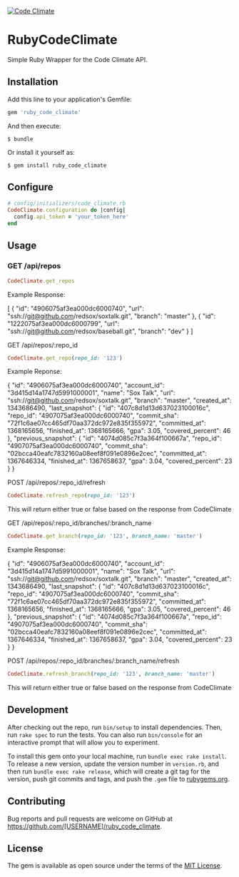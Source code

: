 [![Code Climate](https://codeclimate.com/repos/576d3a30fec988333f004dc3/badges/62e0bde990cd2896cf53/gpa.svg)](https://codeclimate.com/repos/576d3a30fec988333f004dc3/feed)

# RubyCodeClimate

Simple Ruby Wrapper for the Code Climate API.

## Installation

Add this line to your application's Gemfile:

```ruby
gem 'ruby_code_climate'
```

And then execute:

    $ bundle

Or install it yourself as:

    $ gem install ruby_code_climate


## Configure

```ruby
# config/initializers/code_climate.rb
CodeClimate.configuration do |config|
  config.api_token = 'your_token_here'
end
```

## Usage

### GET /api/repos
```ruby
CodeClimate.get_repos
```

Example Response:

[
  {
    "id": "4906075af3ea000dc6000740",
      "url": "ssh://git@github.com/redsox/soxtalk.git",
      "branch": "master"
  },
  {
    "id": "1222075af3ea000dc6000799",
    "url": "ssh://git@github.com/redsox/baseball.git",
    "branch": "dev"
  }
]

GET /api/repos/:repo_id
```ruby
CodeClimate.get_repo(repo_id: '123')
```

Example Reponse:

{
  "id": "4906075af3ea000dc6000740",
  "account_id": "3d415d14a1747d5991000001",
  "name": "Sox Talk",
  "url": "ssh://git@github.com/redsox/soxtalk.git",
  "branch": "master",
  "created_at": 1343686490,
  "last_snapshot": {
    "id": "407c8d1d13d637023100016c",
    "repo_id": "4907075af3ea000dc6000740",
    "commit_sha": "72f1c6ae07cc465df70aa372dc972e835f355972",
    "committed_at": 1368165656,
    "finished_at": 1368165666,
    "gpa": 3.05,
    "covered_percent": 46
  },
  "previous_snapshot": {
    "id": "4074d085c7f3a364f100667a",
    "repo_id": "4907075af3ea000dc6000740",
    "commit_sha": "02bcca40eafc7832160a08eef8f091e0896e2cec",
    "committed_at": 1367646334,
    "finished_at": 1367658637,
    "gpa": 3.04,
    "covered_percent": 23
  }
}

POST /api/repos/:repo_id/refresh
```ruby
CodeClimate.refresh_repo(repo_id: '123')
```

This will return either true or false based on the response from CodeClimate


GET /api/repos/:repo_id/branches/:branch_name
```ruby
CodeClimate.get_branch(repo_id: '123', branch_name: 'master')
```

Example Response:

{
  "id": "4906075af3ea000dc6000740",
  "account_id": "3d415d14a1747d5991000001",
  "name": "Sox Talk",
  "url": "ssh://git@github.com/redsox/soxtalk.git",
  "branch": "master",
  "created_at": 1343686490,
  "last_snapshot": {
    "id": "407c8d1d13d637023100016c",
    "repo_id": "4907075af3ea000dc6000740",
    "commit_sha": "72f1c6ae07cc465df70aa372dc972e835f355972",
    "committed_at": 1368165656,
    "finished_at": 1368165666,
    "gpa": 3.05,
    "covered_percent": 46
  },
  "previous_snapshot": {
    "id": "4074d085c7f3a364f100667a",
    "repo_id": "4907075af3ea000dc6000740",
    "commit_sha": "02bcca40eafc7832160a08eef8f091e0896e2cec",
    "committed_at": 1367646334,
    "finished_at": 1367658637,
    "gpa": 3.04,
    "covered_percent": 23
  }
}

POST /api/repos/:repo_id/branches/:branch_name/refresh
```ruby
CodeClimate.refresh_branch(repo_id: '123', branch_name: 'master')
```

This will return either true or false based on the response from CodeClimate

## Development

After checking out the repo, run `bin/setup` to install dependencies. Then, run `rake spec` to run the tests. You can also run `bin/console` for an interactive prompt that will allow you to experiment.

To install this gem onto your local machine, run `bundle exec rake install`. To release a new version, update the version number in `version.rb`, and then run `bundle exec rake release`, which will create a git tag for the version, push git commits and tags, and push the `.gem` file to [rubygems.org](https://rubygems.org).

## Contributing

Bug reports and pull requests are welcome on GitHub at https://github.com/[USERNAME]/ruby_code_climate.


## License

The gem is available as open source under the terms of the [MIT License](http://opensource.org/licenses/MIT).

